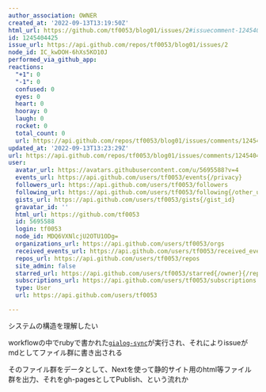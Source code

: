 ```yaml
---
author_association: OWNER
created_at: '2022-09-13T13:19:50Z'
html_url: https://github.com/tf0053/blog01/issues/2#issuecomment-1245404425
id: 1245404425
issue_url: https://api.github.com/repos/tf0053/blog01/issues/2
node_id: IC_kwDOH-6hXs5KO10J
performed_via_github_app: 
reactions:
  "+1": 0
  "-1": 0
  confused: 0
  eyes: 0
  heart: 0
  hooray: 0
  laugh: 0
  rocket: 0
  total_count: 0
  url: https://api.github.com/repos/tf0053/blog01/issues/comments/1245404425/reactions
updated_at: '2022-09-13T13:23:29Z'
url: https://api.github.com/repos/tf0053/blog01/issues/comments/1245404425
user:
  avatar_url: https://avatars.githubusercontent.com/u/5695588?v=4
  events_url: https://api.github.com/users/tf0053/events{/privacy}
  followers_url: https://api.github.com/users/tf0053/followers
  following_url: https://api.github.com/users/tf0053/following{/other_user}
  gists_url: https://api.github.com/users/tf0053/gists{/gist_id}
  gravatar_id: ''
  html_url: https://github.com/tf0053
  id: 5695588
  login: tf0053
  node_id: MDQ6VXNlcjU2OTU1ODg=
  organizations_url: https://api.github.com/users/tf0053/orgs
  received_events_url: https://api.github.com/users/tf0053/received_events
  repos_url: https://api.github.com/users/tf0053/repos
  site_admin: false
  starred_url: https://api.github.com/users/tf0053/starred{/owner}{/repo}
  subscriptions_url: https://api.github.com/users/tf0053/subscriptions
  type: User
  url: https://api.github.com/users/tf0053

---
```

システムの構造を理解したい

workflowの中でrubyで書かれた[`gialog-sync`](https://github.com/r7kamura/gialog-sync)が実行され、それによりissueがmdとしてファイル群に書き出される

そのファイル群をデータとして、Nextを使って静的サイト用のhtml等ファイル群を出力、それをgh-pagesとしてPublish、という流れか